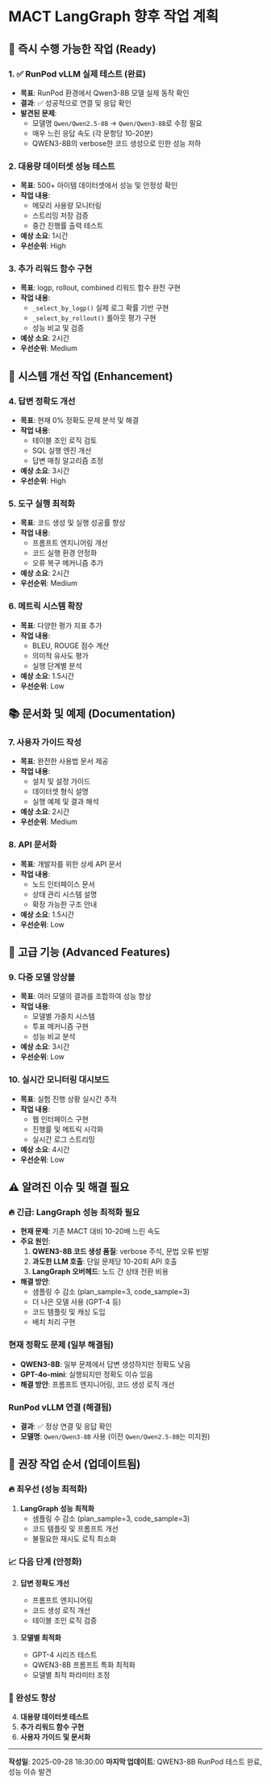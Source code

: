# MACT LangGraph 향후 작업 계획

## 🚀 즉시 수행 가능한 작업 (Ready)

### 1. ✅ RunPod vLLM 실제 테스트 (완료)
- **목표**: RunPod 환경에서 Qwen3-8B 모델 실제 동작 확인
- **결과**: ✅ 성공적으로 연결 및 응답 확인
- **발견된 문제**:
  - 모델명 `Qwen/Qwen2.5-8B` → `Qwen/Qwen3-8B`로 수정 필요
  - 매우 느린 응답 속도 (각 문항당 10-20분)
  - QWEN3-8B의 verbose한 코드 생성으로 인한 성능 저하

### 2. 대용량 데이터셋 성능 테스트
- **목표**: 500+ 아이템 데이터셋에서 성능 및 안정성 확인
- **작업 내용**:
  - 메모리 사용량 모니터링
  - 스트리밍 저장 검증
  - 중간 진행률 출력 테스트
- **예상 소요**: 1시간
- **우선순위**: High

### 3. 추가 리워드 함수 구현
- **목표**: logp, rollout, combined 리워드 함수 완전 구현
- **작업 내용**:
  - `_select_by_logp()` 실제 로그 확률 기반 구현
  - `_select_by_rollout()` 롤아웃 평가 구현
  - 성능 비교 및 검증
- **예상 소요**: 2시간
- **우선순위**: Medium

## 🔧 시스템 개선 작업 (Enhancement)

### 4. 답변 정확도 개선
- **목표**: 현재 0% 정확도 문제 분석 및 해결
- **작업 내용**:
  - 테이블 조인 로직 검토
  - SQL 실행 엔진 개선
  - 답변 매칭 알고리즘 조정
- **예상 소요**: 3시간
- **우선순위**: High

### 5. 도구 실행 최적화
- **목표**: 코드 생성 및 실행 성공률 향상
- **작업 내용**:
  - 프롬프트 엔지니어링 개선
  - 코드 실행 환경 안정화
  - 오류 복구 메커니즘 추가
- **예상 소요**: 2시간
- **우선순위**: Medium

### 6. 메트릭 시스템 확장
- **목표**: 다양한 평가 지표 추가
- **작업 내용**:
  - BLEU, ROUGE 점수 계산
  - 의미적 유사도 평가
  - 실행 단계별 분석
- **예상 소요**: 1.5시간
- **우선순위**: Low

## 📚 문서화 및 예제 (Documentation)

### 7. 사용자 가이드 작성
- **목표**: 완전한 사용법 문서 제공
- **작업 내용**:
  - 설치 및 설정 가이드
  - 데이터셋 형식 설명
  - 실행 예제 및 결과 해석
- **예상 소요**: 2시간
- **우선순위**: Medium

### 8. API 문서화
- **목표**: 개발자를 위한 상세 API 문서
- **작업 내용**:
  - 노드 인터페이스 문서
  - 상태 관리 시스템 설명
  - 확장 가능한 구조 안내
- **예상 소요**: 1.5시간
- **우선순위**: Low

## 🧪 고급 기능 (Advanced Features)

### 9. 다중 모델 앙상블
- **목표**: 여러 모델의 결과를 조합하여 성능 향상
- **작업 내용**:
  - 모델별 가중치 시스템
  - 투표 메커니즘 구현
  - 성능 비교 분석
- **예상 소요**: 3시간
- **우선순위**: Low

### 10. 실시간 모니터링 대시보드
- **목표**: 실험 진행 상황 실시간 추적
- **작업 내용**:
  - 웹 인터페이스 구현
  - 진행률 및 메트릭 시각화
  - 실시간 로그 스트리밍
- **예상 소요**: 4시간
- **우선순위**: Low

## ⚠️ 알려진 이슈 및 해결 필요

### 🔥 긴급: LangGraph 성능 최적화 필요
- **현재 문제**: 기존 MACT 대비 10-20배 느린 속도
- **주요 원인**:
  1. **QWEN3-8B 코드 생성 품질**: verbose 주석, 문법 오류 빈발
  2. **과도한 LLM 호출**: 단일 문제당 10-20회 API 호출
  3. **LangGraph 오버헤드**: 노드 간 상태 전환 비용
- **해결 방안**:
  - 샘플링 수 감소 (plan_sample=3, code_sample=3)
  - 더 나은 모델 사용 (GPT-4 등)
  - 코드 템플릿 및 캐싱 도입
  - 배치 처리 구현

### 현재 정확도 문제 (일부 해결됨)
- **QWEN3-8B**: 일부 문제에서 답변 생성하지만 정확도 낮음
- **GPT-4o-mini**: 실행되지만 정확도 이슈 있음
- **해결 방안**: 프롬프트 엔지니어링, 코드 생성 로직 개선

### RunPod vLLM 연결 (해결됨)
- **결과**: ✅ 정상 연결 및 응답 확인
- **모델명**: `Qwen/Qwen3-8B` 사용 (이전 `Qwen/Qwen2.5-8B`는 미지원)

## 📅 권장 작업 순서 (업데이트됨)

### 🔥 최우선 (성능 최적화)
1. **LangGraph 성능 최적화**
   - 샘플링 수 감소 (plan_sample=3, code_sample=3)
   - 코드 템플릿 및 프롬프트 개선
   - 불필요한 재시도 로직 최소화

### 📈 다음 단계 (안정화)
2. **답변 정확도 개선**
   - 프롬프트 엔지니어링
   - 코드 생성 로직 개선
   - 테이블 조인 로직 검증

3. **모델별 최적화**
   - GPT-4 시리즈 테스트
   - QWEN3-8B 프롬프트 특화 최적화
   - 모델별 최적 파라미터 조정

### 🎯 완성도 향상
4. **대용량 데이터셋 테스트**
5. **추가 리워드 함수 구현**
6. **사용자 가이드 및 문서화**

---

**작성일**: 2025-09-28 18:30:00
**마지막 업데이트**: QWEN3-8B RunPod 테스트 완료, 성능 이슈 발견